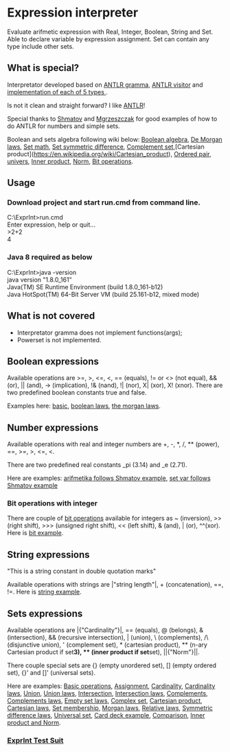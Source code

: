 # Expression interpreter

Evaluate arifmetic expression with Real, Integer, Boolean, String and Set. Able to declare variable by expression assignment. Set can contain any type include other sets.

## What is special?

Interpretator developed based on [ANTLR gramma](https://github.com/serhioms/ExprInt/blob/master/gramma/CalcSet.g4), [ANTLR visitor](https://github.com/serhioms/ExprInt/blob/master/src/main/java/org/exprint/antlr/EvalVisitor.java) and [implementation of each of 5 types ](https://github.com/serhioms/ExprInt/tree/master/src/main/java/org/exprint/type).

Is not it clean and straight forward? I like [ANTLR](https://github.com/antlr/antlr4)!

Special thanks to [Shmatov](https://github.com/shmatov/antlr4-calculator) and [Mgrzeszczak](https://github.com/mgrzeszczak/set-calculator) for good examples of how to do ANTLR for numbers and simple sets.

Boolean and sets algebra following wiki below: [Boolean algebra](https://en.wikipedia.org/wiki/Boolean_algebra), [De Morgan laws](https://en.wikipedia.org/wiki/De_Morgan%27s_laws), [Set math](https://en.wikipedia.org/wiki/Set_(mathematics)), [Set symmetric difference](https://en.wikipedia.org/wiki/Symmetric_difference), [Complement set](https://en.wikipedia.org/wiki/Complement_(set_theory)),[Cartesian product](https://en.wikipedia.org/wiki/Cartesian_product), [Ordered pair](https://en.wikipedia.org/wiki/Ordered_pair), [univers](https://en.wikipedia.org/wiki/Universe_(mathematics)), [Inner product](https://en.wikipedia.org/wiki/Inner_product_space), [Norm](https://en.wikipedia.org/wiki/Norm_(mathematics)), [Bit operations](https://www.programiz.com/java-programming/bitwise-operators). 

## Usage

### Download project and start run.cmd from command line.
C:\ExprInt>run.cmd<br/>
Enter expression, help or quit...<br/>
\>2+2<br/>
4

### Java 8 required as below

C:\ExprInt>java -version<br/>
java version "1.8.0_161"<br/>
Java(TM) SE Runtime Environment (build 1.8.0_161-b12)<br/>
Java HotSpot(TM) 64-Bit Server VM (build 25.161-b12, mixed mode)<br/>

## What is not covered

- Interpretator gramma does not implement functions(args);
- Powerset is not implemented.

## Boolean expressions
Available operations are >=, >, <=, <, == (equals), != or <> (not equal), && (or), || (and), -> (implication), !& (nand), !| (nor), X| (xor), X! (xnor). There are two predefined boolean constants true and false.

Examples here: [basic](https://github.com/serhioms/ExprInt/blob/master/data/booleanbasic.txt), [boolean laws](https://github.com/serhioms/ExprInt/blob/master/data/booleanlaw.txt), [the morgan laws](https://github.com/serhioms/ExprInt/blob/master/data/booleanmorgan.txt).<br/>

## Number expressions
Available operations with real and integer numbers are +, -, *, /, ** (power), ==, >=, >, <=, <.<br/>

There are two predefined real constants _pi (3.14) and  _e (2.71).

Here are examples: [arifmetika follows Shmatov example](https://github.com/serhioms/ExprInt/blob/master/data/numarifmetika.txt), [set var follows Shmatov example](https://github.com/serhioms/ExprInt/blob/master/data/numsetvar.txt)

### Bit operations with integer
There are couple of [bit operations](https://www.programiz.com/java-programming/bitwise-operators) available for integers as ~ (inversion), >> (right shift), >>> (unsigned right shift), << (left shift), & (and), | (or), ^^(xor). Here is [bit example](https://github.com/serhioms/ExprInt/blob/master/data/bit.txt).

## String expressions
"This is a string constant in double quotation marks"

Available operations with strings are |"string length"|, + (concatenation), ==, !=. Here is [string example](https://github.com/serhioms/ExprInt/blob/master/data/string.txt).

## Sets expressions
Available operations are |{"Cardinality"}|, == (equals), @ (belongs), & (intersection), && (recursive intersection), | (union), \ (complements), /\ (disjunctive union), ' (complement set), * (cartesian product), ** (n-ary Cartesian product if set**3), ** (inner product if set**set), ||{"Norm"}||.<br/>

There couple special sets are {} (empty unordered set), [] (empty ordered set), {}' and []' (universal sets).

Here are examples: [Basic operations](https://github.com/serhioms/ExprInt/blob/master/data/setbasic.txt), [Assignment](https://github.com/serhioms/ExprInt/blob/master/data/setsimple.txt), [Cardinality](https://github.com/serhioms/ExprInt/blob/master/data/setcardinality.txt), [Cardinality laws](https://github.com/serhioms/ExprInt/blob/master/data/setcardinalitylaws.txt), [Union](https://github.com/serhioms/ExprInt/blob/master/data/setunion.txt), [Union laws](https://github.com/serhioms/ExprInt/blob/master/data/setunionlaws.txt), [Intersection](https://github.com/serhioms/ExprInt/blob/master/data/setintersection.txt), [Intersection laws](https://github.com/serhioms/ExprInt/blob/master/data/setintersectionlaw.txt), [Complements](https://github.com/serhioms/ExprInt/blob/master/data/setcomplements.txt), [Complements laws](https://github.com/serhioms/ExprInt/blob/master/data/setcomplementslaw.txt), [Empty set laws](https://github.com/serhioms/ExprInt/blob/master/data/setemptylaw.txt), [Complex set](https://github.com/serhioms/ExprInt/blob/master/data/setcomplex.txt), [Cartesian product](https://github.com/serhioms/ExprInt/blob/master/data/setcartesian.txt), [Cartesian laws](https://github.com/serhioms/ExprInt/blob/master/data/setcartesianlaws.txt), [Set membership](https://github.com/serhioms/ExprInt/blob/master/data/setmembershipbasic.txt), [Morgan laws](https://github.com/serhioms/ExprInt/blob/master/data/setmorgan.txt), [Relative laws](https://github.com/serhioms/ExprInt/blob/master/data/setrelativelaw.txt), [Symmetric difference laws](https://github.com/serhioms/ExprInt/blob/master/data/setsymmetricdifferencelaw.txt), [Universal set](https://github.com/serhioms/ExprInt/blob/master/data/setuniversalbasic.txt), [Card deck example](https://github.com/serhioms/ExprInt/blob/master/data/setcarddeck.txt), [Comparison](https://github.com/serhioms/ExprInt/blob/master/data/setcomparison.txt), [Inner product and Norm](https://github.com/serhioms/ExprInt/blob/master/data/vectors.txt). <br/>


### [ExprInt Test Suit](https://github.com/serhioms/ExprInt/blob/master/src/test/java/test/ExprintTest.java)
